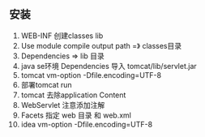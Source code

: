 ## 安装
1. WEB-INF  创建classes lib
2. Use module compile output path =》 classes目录
3. Dependencies => lib 目录 
4. java se环境 Dependencies 导入 tomcat/lib/servlet.jar
5. tomcat vm-option  -Dfile.encoding=UTF-8
6. 部署tomcat run
7. tomcat 去除application Content 
8. WebServlet 注意添加注解
9. Facets 指定 web 目录 和 web.xml
10. idea vm-option -Dfile.encoding=UTF-8



